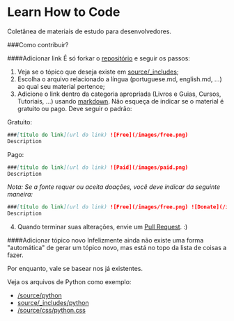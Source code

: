 Learn How to Code
=================

Coletânea de materiais de estudo para desenvolvedores.



###Como contribuir?

####Adicionar link
É só forkar o [repositório](https://github.com/recarreira/learnhowtocode.in) e seguir os passos:

1. Veja se o tópico que deseja existe em [source/_includes](https://github.com/recarreira/learnhowtocode.in/tree/master/source/_includes);
2. Escolha o arquivo relacionado a língua (portuguese.md, english.md, ...) ao qual seu material pertence;
3. Adicione o link dentro da categoria apropriada (Livros e Guias, Cursos, Tutoriais, ...) usando [markdown](http://en.wikipedia.org/wiki/Markdown). Não esqueça de indicar se o material é gratuito ou pago. Deve seguir o padrão:

  Gratuito:
  
  ```markdown
  ###[título do link](url do link) ![Free](/images/free.png)
  Description
  ```

  Pago:

  ```markdown
  ###[título do link](url do link) ![Paid](/images/paid.png)
  Description
  ```
    
  *Nota: Se a fonte requer ou aceita doações, você deve indicar da seguinte maneira:*
  
  ```markdown
  ###[título do link](url do link) ![Free](/images/free.png) ![Donate](/images/donate.png)
  Description
  ```

4. Quando terminar suas alterações, envie um [Pull Request](https://help.github.com/articles/using-pull-requests). :)


####Adicionar tópico novo
Infelizmente ainda não existe uma forma "automática" de gerar um tópico novo, mas está no topo da lista de coisas a fazer.

Por enquanto, vale se basear nos já existentes.

Veja os arquivos de Python como exemplo:

- [/source/python](https://github.com/recarreira/learnhowtocode.in/tree/master/source/python)
- [source/_includes/python](https://github.com/recarreira/learnhowtocode.in/tree/master/source/_includes/python)
- [/source/css/python.css](https://github.com/recarreira/learnhowtocode.in/blob/master/source/css/python.css)
